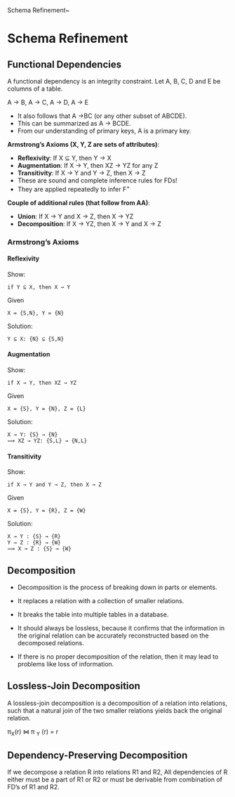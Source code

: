 Schema Refinement~

# Schema Refinement

## Functional Dependencies

A functional dependency is an integrity constraint. Let A, B, C, D and E be columns
of a table. 

A → B,    A → C,    A → D,    A → E

- It also follows that  A →BC  (or any other subset of ABCDE).
- This can be summarized as   A → BCDE.
- From our understanding of primary keys, A is a primary key. 

**Armstrong’s Axioms (X, Y, Z are sets of attributes)**:
- **Reflexivity**: If X ⊆ Y, then Y → X
- **Augmentation**: If X → Y, then XZ → YZ for any Z
- **Transitivity**: If X → Y and Y → Z, then X → Z
- These are sound and complete inference rules for FDs!
- They are applied repeatedly to infer F<sup>+</sup>

**Couple of additional rules (that follow from AA)**:
- __Union__: If X → Y and X → Z, then X → YZ
- __Decomposition__: If X → YZ, then X → Y and X → Z

### Armstrong’s Axioms

#### Reflexivity

Show: 
    
    if Y ⊆ X, then X → Y

Given 

    X = {S,N}, Y = {N}

Solution:

    Y ⊆ X: {N} ⊆ {S,N}
    
#### Augmentation

Show: 

    if X → Y, then XZ → YZ

Given 

    X = {S}, Y = {N}, Z = {L}

Solution:

    X → Y: {S} → {Ν}
    ⟹ XZ → YZ: {S,L} → {N,L}

#### Transitivity

Show: 

    if X → Y and Y → Z, then X → Z

Given 

    X = {S}, Y = {R}, Z = {W}

Solution:
    
    X → Y : {S} → {R}
    Y → Z : {R} → {W}
    ⟹ X → Z : {S} → {W}

## Decomposition

- Decomposition is the process of breaking down in parts or elements.

- It replaces a relation with a collection of smaller relations.

- It breaks the table into multiple tables in a database.

- It should always be lossless, because it confirms that the information in 
the original relation can be accurately reconstructed based on the decomposed relations.

- If there is no proper decomposition of the relation, then it may lead to problems like 
loss of information.

## Lossless-Join Decomposition

A lossless-join decomposition is a decomposition of a relation into relations, such 
that a natural join of the two smaller relations yields back the original relation.

π<sub>X</sub>(r) ⋈ π <sub>Y</sub> (r) = r 

## Dependency-Preserving Decomposition

If we decompose a relation R into relations R1 and R2, All dependencies of R
either must be a part of R1 or R2 or must be derivable from combination of 
FD’s of R1 and R2.

